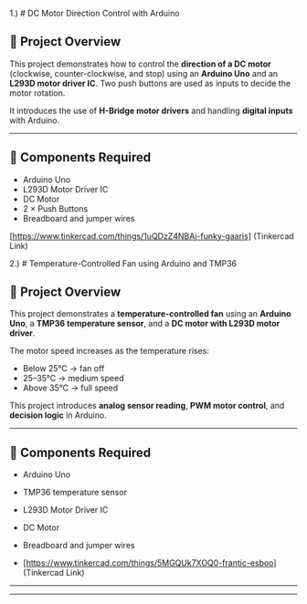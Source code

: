 1.) # DC Motor Direction Control with Arduino

## 📌 Project Overview
This project demonstrates how to control the **direction of a DC motor** (clockwise, counter-clockwise, and stop) using an **Arduino Uno** and an **L293D motor driver IC**. Two push buttons are used as inputs to decide the motor rotation.  

It introduces the use of **H-Bridge motor drivers** and handling **digital inputs** with Arduino.

---

## 🔧 Components Required
- Arduino Uno  
- L293D Motor Driver IC  
- DC Motor  
- 2 × Push Buttons  
- Breadboard and jumper wires

[https://www.tinkercad.com/things/1uQDzZ4NBAj-funky-gaaris] (Tinkercad Link)




2.) # Temperature-Controlled Fan using Arduino and TMP36

## 📌 Project Overview
This project demonstrates a **temperature-controlled fan** using an **Arduino Uno**, a **TMP36 temperature sensor**, and a **DC motor with L293D motor driver**.  

The motor speed increases as the temperature rises:  
- Below 25°C → fan off  
- 25–35°C → medium speed  
- Above 35°C → full speed  

This project introduces **analog sensor reading**, **PWM motor control**, and **decision logic** in Arduino.

---

## 🔧 Components Required
- Arduino Uno  
- TMP36 temperature sensor  
- L293D Motor Driver IC  
- DC Motor  
- Breadboard and jumper wires

- [https://www.tinkercad.com/things/5MGQUk7XOQ0-frantic-esboo] (Tinkercad Link)

---





 

---




